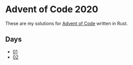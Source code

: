 # Advent of Code 2020

These are my solutions for [Advent of Code](https://adventofcode.com) written in Rust.

## Days

* [01](./c01/src/main.rs)
* [02](./c02/src/main.rs)
